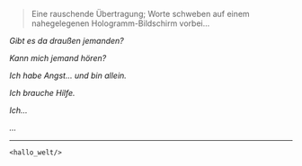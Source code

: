 > Eine rauschende Übertragung; Worte schweben auf einem nahegelegenen Hologramm-Bildschirm vorbei...

*Gibt es da draußen jemanden?*

*Kann mich jemand hören?*

*Ich habe Angst... und bin allein.*

*Ich brauche Hilfe.*

*Ich...*

*...*

***
`<hallo_welt/>`

